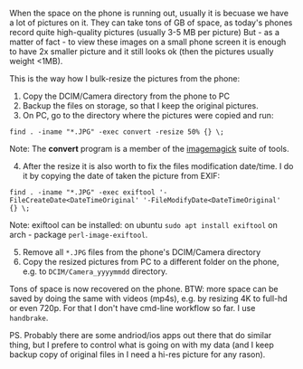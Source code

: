 When the space on the phone is running out, usually it is becuase we have a lot of pictures on it. They can take tons of GB of space, as today's phones record quite high-quality pictures (usually 3-5 MB per picture) But - as a matter of fact - to view these images on a small phone screen it is enough to have 2x smaller picture and it still looks ok (then the pictures usually weight <1MB). 

This is the way how I  bulk-resize the pictures from the phone:

1. Copy the DCIM/Camera directory from the phone to PC
2. Backup the files on storage, so that I keep the original pictures.
3. On PC, go to the directory where the pictures were copied and run:

```
find . -iname "*.JPG" -exec convert -resize 50% {} \;
```

Note: The **convert** program is a member of the [imagemagick](https://linux.die.net/man/1/imagemagick) suite of tools.

4. After the resize it is also worth to fix the files modification date/time. I do it by copying the date of taken the picture from EXIF:

```
find . -iname "*.JPG" -exec exiftool '-FileCreateDate<DateTimeOriginal' '-FileModifyDate<DateTimeOriginal'  {} \;
```

Note: exiftool can be installed: on ubuntu `sudo apt install exiftool` on arch - package `perl-image-exiftool`.

5. Remove all `*.JPG` files  from the phone's DCIM/Camera directory
6. Copy the resized pictures from PC to a different folder on the phone, e.g. to `DCIM/Camera_yyyymmdd` directory.

Tons of space is now recovered on the phone.
BTW: more space can be saved by doing the same with videos (mp4s), e.g. by resizing 4K to full-hd or even 720p. For that I don't have cmd-line workflow so far. I use `handbrake`. 

PS. Probably there are some andriod/ios apps out there that do similar thing, but I prefere to control what is going on with my data (and I keep backup copy of original files in I need a hi-res picture for any rason).

